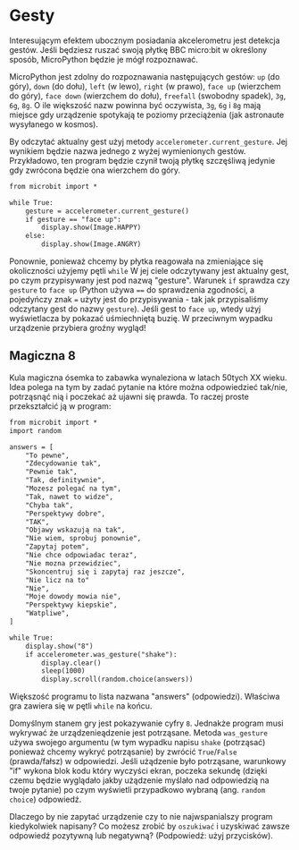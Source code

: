 # Gesty

Interesującym efektem ubocznym posiadania akcelerometru jest detekcja gestów.
Jeśli będziesz ruszać swoją płytkę BBC micro:bit w określony sposób,
MicroPython będzie je mógł rozpoznawać.

MicroPython jest zdolny do rozpoznawania następujących gestów: `up` (do góry),
`down` (do dołu), `left` (w lewo), `right` (w prawo), `face up` (wierzchem do góry),
`face down` (wierzchem do dołu), `freefall` (swobodny spadek), `3g`, `6g`, `8g`.
O ile większość nazw powinna być oczywista, `3g`, `6g` i `8g` mają miejsce gdy
urządzenie spotykają te poziomy przeciążenia (jak astronaute wysyłanego
w kosmos).

By odczytać aktualny gest użyj metody `accelerometer.current_gesture`. Jej
wynikiem będzie nazwa jednego z wyżej wymienionych gestów. Przykładowo, ten
program będzie czynił twoją płytkę szczęśliwą jedynie gdy zwrócona będzie ona
wierzchem do góry.

```markdown
from microbit import *

while True:
    gesture = accelerometer.current_gesture()
    if gesture == "face up":
        display.show(Image.HAPPY)
    else:
        display.show(Image.ANGRY)
```

Ponownie, ponieważ chcemy by płytka reagowała na zmieniające się okoliczności
użyjemy pętli `while` W jej ciele odczytywany jest aktualny gest, po czym
przypisywany jest pod nazwą "gesture". Warunek `if` sprawdza czy `gesture`
to `face up` (Python używa `==` do sprawdzenia zgodności, a pojedyńczy znak
`=` użyty jest do przypisywania - tak jak przypisaliśmy odczytany gest do
nazwy `gesture`). Jeśli gest to `face up`, wtedy użyj wyświetlacza by pokazać
uśmiechniętą buzię. W przeciwnym wypadku urządzenie przybiera groźny wygląd!

## Magiczna 8

Kula magiczna ósemka to zabawka wynaleziona w latach 50tych XX wieku. Idea
polega na tym by zadać pytanie na które można odpowiedzieć tak/nie, potrząsnąć
nią i poczekać aż ujawni się prawda. To raczej proste przekształcić ją
w program:

```markdown
from microbit import *
import random

answers = [
    "To pewne",
    "Zdecydowanie tak",
    "Pewnie tak",
    "Tak, definitywnie",
    "Mozesz polegać na tym",
    "Tak, nawet to widze",
    "Chyba tak",
    "Perspektywy dobre",
    "TAK",
    "Objawy wskazują na tak",
    "Nie wiem, sprobuj ponownie",
    "Zapytaj potem",
    "Nie chce odpowiadac teraz",
    "Nie mozna przewidziec",
    "Skoncentruj się i zapytaj raz jeszcze",
    "Nie licz na to"
    "Nie",
    "Moje dowody mowia nie",
    "Perspektywy kiepskie",
    "Watpliwe",
]

while True:
    display.show("8")
    if accelerometer.was_gesture("shake"):
        display.clear()
        sleep(1000)
        display.scroll(random.choice(answers))

```

Większość programu to lista nazwana "answers" (odpowiedzi). Właściwa gra zawiera
się w pętli `while` na końcu.

Domyślnym stanem gry jest pokazywanie cyfry `8`. Jednakże program musi wykrywać
że urządzenieądzenie jest potrząsane. Metoda `was_gesture` używa swojego
argumentu (w tym wypadku napisu `shake` (potrząsać) ponieważ chcemy wykryć
potrząsanie) by zwrócić
`True`/`False` (prawda/fałsz) w odpowiedzi. Jeśli użądzenie było potrząsane,
warunkowy "if" wykona blok kodu który wyczyści ekran, poczeka sekundę (dzięki
czemu będzie wyglądało jakby użądzenie myślało nad odpowiedzią na twoje pytanie)
po czym wyświetli przypadkowo wybraną (ang. `random choice`) odpowiedź.

Dlaczego by nie zapytać urządzenie czy to nie najwspanialszy program kiedykolwiek
napisany? Co możesz zrobić by `oszukiwać` i uzyskiwać zawsze odpowiedź pozytywną
lub negatywną? (Podpowiedź: użyj przycisków).
